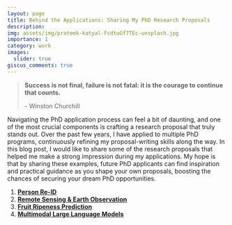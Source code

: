 ```yaml
---
layout: page
title: Behind the Applications: Sharing My PhD Research Proposals
description:
img: assets/img/prateek-katyal-FcdtuGf7TEc-unsplash.jpg
importance: 1
category: work
images:
  slider: true
giscus_comments: true
---
```


<blockquote>
    <p><b>Success is not final, failure is not fatal: it is the courage to continue that counts.</b></p>
    <footer>- Winston Churchill</footer>
</blockquote>

Navigating the PhD application process can feel a bit of daunting, and one of the most crucial components is crafting a research proposal that truly stands out. Over the past few years, I have applied to multiple PhD programs, continuously refining my proposal-writing skills along the way. In this blog post, I would like to share some of the research proposals that helped me make a strong impression during my applications. My hope is that by sharing these examples, future PhD applicants can find inspiration and practical guidance as you shape your own proposals, boosting the chances of securing your dream PhD opportunities.

<ol>
  <li><a href="/assets/pdf/research_proposal_person_reid_xcai.pdf"><b>Person Re-ID</b></a></li>
  <li><a href="/assets/pdf/Research_Proposal_EarthObservation_xcai.pdf"><b>Remote Sensing & Earth Observation</b></a></li>
  <li><a href="/assets/pdf/research_proposal_time_series_analysis_xcai.pdf"><b>Fruit Ripeness Prediction</b></a></li>
  <li><a href="/assets/pdf/Blending_Fast_and_Slow_Thinking_Unlocking_the_Power_of_Multimodal_Large_Language_Models_xcai.pdf"><b>Multimodal Large Language Models</b></a></li>
</ol>

